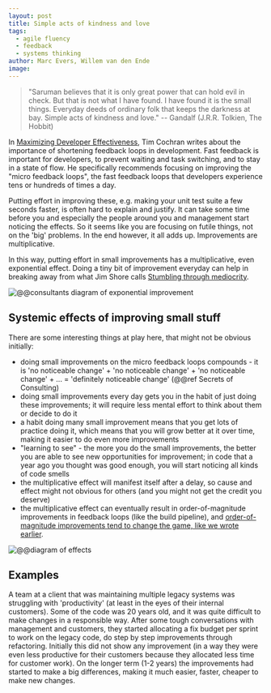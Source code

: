```yaml
---
layout: post
title: Simple acts of kindness and love
tags:
  - agile fluency
  - feedback
  - systems thinking
author: Marc Evers, Willem van den Ende
image: 
---
```


> "Saruman believes that it is only great power that can hold evil in check. But
that is not what I have found. I have found it is the small things. Everyday
deeds of ordinary folk that keeps the darkness at bay. Simple acts of kindness
and love." -- Gandalf (J.R.R. Tolkien, The Hobbit)

In [Maximizing Developer
Effectiveness](https://martinfowler.com/articles/developer-effectiveness.html),
Tim Cochran writes about the importance of shortening feedback loops in
development. Fast feedback is important for developers, to prevent waiting and
task switching, and to stay in a state of flow. He specifically recommends
focusing on improving the "micro feedback loops", the fast feedback loops that
developers experience tens or hundreds of times a day. 

Putting effort in improving these, e.g. making your unit test suite a few
seconds faster, is often hard to explain and justify. It can take some time
before you and especially the people around you and management start noticing
the effects. So it seems like you are focusing on futile things, not on the
'big' problems. In the end however, it all adds up. Improvements are
multiplicative.

In this way, putting effort in small improvements has a multiplicative, even
exponential effect. Doing a tiny bit of improvement everyday can help in
breaking away from what Jim Shore calls [Stumbling through
mediocrity](https://www.jamesshore.com/v2/blog/2009/stumbling-through-mediocrity).

![@@consultants diagram of exponential improvement]()

## Systemic effects of improving small stuff

There are some interesting things at play here, that might not be obvious
initially:
- doing small improvements on the micro feedback loops compounds - it is 'no
  noticeable change' + 'no noticeable change' + 'no noticeable change' + ... =
  'definitely noticeable change' (@@ref Secrets of Consulting)
- doing small improvements every day gets you in the habit of just doing these
  improvements; it will require less mental effort to think about them or decide
  to do it
- a habit doing many small improvement means that you get lots of practice doing
  it, which means that you will grow better at it over time, making it easier to
  do even more improvements
- "learning to see" - the more you do the small improvements, the better you are
  able to see new opportunities for improvement; in code that a year ago you
  thought was good enough, you will start noticing all kinds of code smells
- the multiplicative effect will manifest itself after a delay, so cause and
  effect might not obvious for others (and you might not get the credit you
  deserve)
- the multiplicative effect can eventually result in order-of-magnitude
  improvements in feedback loops (like the build pipeline), and
  [order-of-magnitude improvements tend to change the game, like we wrote
  earlier](/2020/11/27/paying-the-price-of-fast-tests.html).

![@@diagram of effects]()

## Examples

A team at a client that was maintaining multiple legacy systems was struggling
with 'productivity' (at least in the eyes of their internal customers). Some of
the code was 20 years old, and it was quite difficult to make changes in a
responsible way. After some tough conversations with management and customers,
they started allocating a fix budget per sprint to work on the legacy code, do
step by step improvements through refactoring. Initially this did not show any
improvement (in a way they were even less productive for their customers because
they allocated less time for customer work). On the longer term (1-2 years) the
improvements had started to make a big differences, making it much easier,
faster, cheaper to make new changes.

